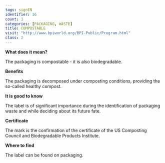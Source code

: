 ```yaml
---
tags: signEN
identifier: 16
count: 1
categories: [PACKAGING, WASTE]
title: COMPOSTABLE
visit: "http://www.bpiworld.org/BPI-Public/Program.html"
class: 2
---
```

**What does it mean?**

The packaging is compostable - it is also biodegradable.

**Benefits**

The packaging is decomposed under composting conditions, providing the so-called healthy compost.

**It is good to know**

The label is of significant importance during the identification of packaging waste and while deciding about its future fate.

**Certificate**

The mark is the confirmation of the certificate of the US Composting Council and Biodegradable Products Institute.

**Where to find**

The label can be found on packaging.